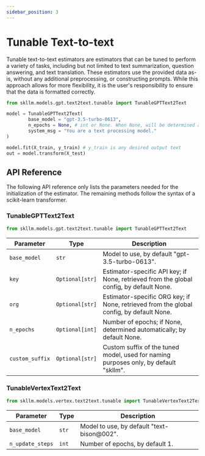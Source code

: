 ```yaml
---
sidebar_position: 3
---
```


# Tunable Text-to-text

Tunable text-to-text estimators are estimators that can be tuned to perform a variety of tasks, including but not limited to text summarization, question answering, and text translation. These estimators use the provided data as-is, without any additional preprocessing, or constructing prompts. While this approach allows for more flexibility, it is the user's responsibility to ensure that the data is formatted correctly.

```python
from skllm.models.gpt.text2text.tunable import TunableGPTText2Text

model = TunableGPTText2Text(
        base_model = "gpt-3.5-turbo-0613",
        n_epochs = None, # int or None. When None, will be determined automatically by OpenAI
        system_msg = "You are a text processing model."
)

model.fit(X_train, y_train) # y_train is any desired output text
out = model.transform(X_test)
```

## API Reference

The following API reference only lists the parameters needed for the initialization of the estimator. The remaining methods follow the syntax of a scikit-learn transformer.

### TunableGPTText2Text
```python
from skllm.models.gpt.text2text.tunable import TunableGPTText2Text
```

| **Parameter** | **Type** | **Description**          |
| ------------- | -------- | ------------------------ |
| `base_model`      | `str`  | Model to use, by default "gpt-3.5-turbo-0613". |
| `key`      | `Optional[str]`  | Estimator-specific API key; if None, retrieved from the global config, by default None. |
| `org`      | `Optional[str]`  | Estimator-specific ORG key; if None, retrieved from the global config, by default None. |
| `n_epochs`      | `Optional[int]`  | Number of epochs; if None, determined automatically; by default None. |
| `custom_suffix`      | `Optional[str]`  | Custom suffix of the tuned model, used for naming purposes only, by default "skllm". |

### TunableVertexText2Text
```python
from skllm.models.vertex.text2text.tunable import TunableVertexText2Text
```

| **Parameter** | **Type** | **Description**          |
| ------------- | -------- | ------------------------ |
| `base_model`      | `str`  | Model to use, by default "text-bison@002". |
| `n_update_steps`      | `int`  | Number of epochs, by default 1. |